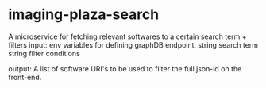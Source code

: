 # imaging-plaza-search
A microservice for fetching relevant softwares to a certain search term + filters
input:
env variables for defining graphDB endpoint.
string search term
string filter conditions

output:
A list of software URI's to be used to filter the full json-ld on the front-end.
